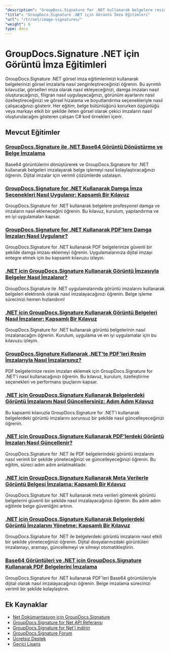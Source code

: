 ```yaml
---
"description": "GroupDocs.Signature for .NET kullanarak belgelere resim imzaları, filigranlar ve damgalar eklemeye yönelik kapsamlı eğitimler."
"title": "GroupDocs.Signature .NET için Görüntü İmza Eğitimleri"
"url": "/tr/net/image-signatures/"
"weight": 6
type: docs
---
```

# GroupDocs.Signature .NET için Görüntü İmza Eğitimleri

GroupDocs.Signature .NET görsel imza eğitimlerimizi kullanarak belgelerinizi görsel imzalarla nasıl zenginleştireceğinizi öğrenin. Bu ayrıntılı kılavuzlar, görselleri imza olarak nasıl ekleyeceğinizi, damga imzaları nasıl oluşturacağınızı, filigran nasıl uygulayacağınızı, görünüm ayarlarını nasıl özelleştireceğinizi ve görsel hizalama ve boyutlandırma seçenekleriyle nasıl çalışacağınızı gösterir. Her eğitim, belge bütünlüğünü korurken özgünlüğü veya markayı etkili bir şekilde ileten görsel olarak çekici imzaların nasıl oluşturulacağını gösteren çalışan C# kod örnekleri içerir.

## Mevcut Eğitimler

### [GroupDocs.Signature ile .NET Base64 Görüntü Dönüştürme ve Belge İmzalama](./net-base64-image-conversion-document-signing-groupdocs/)
Base64 görüntülerini dönüştürerek ve GroupDocs.Signature for .NET kullanarak belgeleri imzalayarak belge işlemeyi nasıl kolaylaştıracağınızı öğrenin. Dijital imzalar için verimli çözümlerde ustalaşın.

### [GroupDocs.Signature for .NET Kullanarak Damga İmza Seçenekleri Nasıl Uygulanır: Kapsamlı Bir Kılavuz](./implement-stamp-sign-options-groupdocs-signature-dotnet/)
GroupDocs.Signature for .NET kullanarak belgelere profesyonel damga ve imzaların nasıl ekleneceğini öğrenin. Bu kılavuz, kurulum, yapılandırma ve en iyi uygulamaları kapsar.

### [GroupDocs.Signature for .NET Kullanarak PDF'lere Damga İmzaları Nasıl Uygulanır?](./implement-stamp-signature-groupdocs-signature-pdf/)
GroupDocs.Signature for .NET kullanarak PDF belgelerinize güvenli bir şekilde damga imzası eklemeyi öğrenin. Uygulamalarınıza dijital imzayı entegre etmek için bu kapsamlı kılavuzu izleyin.

### [.NET için GroupDocs.Signature Kullanarak Görüntü İmzasıyla Belgeler Nasıl İmzalanır?](./sign-document-image-signature-groupdocs-signature-net/)
GroupDocs.Signature ile .NET uygulamalarında görüntü imzalarını kullanarak belgeleri elektronik olarak nasıl imzalayacağınızı öğrenin. Belge işleme sürecinizi hemen hızlandırın!

### [.NET için GroupDocs.Signature Kullanarak Görüntü Belgeleri Nasıl İmzalanır: Kapsamlı Bir Kılavuz](./sign-image-documents-groupdocs-signature-net/)
GroupDocs.Signature for .NET kullanarak görüntü belgelerinin nasıl imzalanacağını öğrenin. Kurulum, uygulama ve en iyi uygulamalar için bu kılavuzu izleyin.

### [GroupDocs.Signature Kullanarak .NET'te PDF'leri Resim İmzalarıyla Nasıl İmzalarsınız?](./professional-pdf-signature-image-dotnet-groupdocs-signature/)
PDF belgelerinize resim imzaları eklemek için GroupDocs.Signature for .NET'i nasıl kullanacağınızı öğrenin. Bu kılavuz, kurulum, özelleştirme seçenekleri ve performans ipuçlarını kapsar.

### [.NET için GroupDocs.Signature Kullanarak Belgelerdeki Görüntü İmzalarını Nasıl Güncellersiniz: Adım Adım Kılavuz](./update-image-signatures-groupdocs-signature-dotnet/)
Bu kapsamlı kılavuzla GroupDocs.Signature for .NET'i kullanarak belgelerdeki görüntü imzalarını sorunsuz bir şekilde nasıl güncelleyeceğinizi öğrenin.

### [.NET için GroupDocs.Signature Kullanarak PDF'lerdeki Görüntü İmzaları Nasıl Güncellenir?](./update-image-signatures-pdf-groupdocs-net/)
GroupDocs.Signature for .NET ile PDF belgelerindeki görüntü imzalarını nasıl verimli bir şekilde yöneteceğinizi ve güncelleyeceğinizi öğrenin. Bu eğitim, süreci adım adım anlatmaktadır.

### [.NET için GroupDocs.Signature Kullanarak Meta Verilerle Görüntü Belgesi İmzalama: Kapsamlı Bir Kılavuz](./image-document-signing-metadata-groupdocs-signature/)
GroupDocs.Signature for .NET kullanarak meta verileri gömerek görüntü belgelerini güvenli bir şekilde nasıl imzalayacağınızı öğrenin. Bu adım adım eğitimle belge güvenliğini artırın.

### [.NET için GroupDocs.Signature Kullanarak Belgelerdeki Görüntü İmzalarını Yönetme: Kapsamlı Bir Kılavuz](./manage-image-signatures-groupdocs-signature-net/)
GroupDocs.Signature for .NET ile belgelerdeki görüntü imzalarını nasıl etkili bir şekilde yöneteceğinizi öğrenin. Dijital dosyalarınızdaki görüntüleri imzalamayı, aramayı, güncellemeyi ve silmeyi otomatikleştirin.

### [Base64 Görüntüleri ve .NET için GroupDocs.Signature Kullanarak PDF Belgelerini İmzalama](./sign-pdf-base64-image-groupdocs-signature/)
GroupDocs.Signature for .NET kullanarak PDF'leri Base64 görüntüleriyle dijital olarak nasıl imzalayacağınızı öğrenin. Belge imzalama sürecinizi verimli bir şekilde kolaylaştırın.

## Ek Kaynaklar

- [Net Dokümantasyon için GroupDocs.Signature](https://docs.groupdocs.com/signature/net/)
- [GroupDocs.Signature for Net API Referansı](https://reference.groupdocs.com/signature/net/)
- [GroupDocs.Signature for Net'i indirin](https://releases.groupdocs.com/signature/net/)
- [GroupDocs.Signature Forum](https://forum.groupdocs.com/c/signature)
- [Ücretsiz Destek](https://forum.groupdocs.com/)
- [Geçici Lisans](https://purchase.groupdocs.com/temporary-license/)